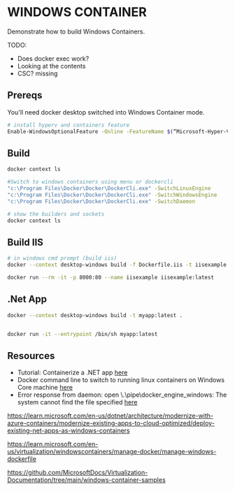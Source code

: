# WINDOWS CONTAINER

Demonstrate how to build Windows Containers.  

TODO:

* Does docker exec work?
* Looking at the contents
* CSC? missing

## Prereqs 

You'll need docker desktop switched into Windows Container mode.  

```sh
# install hyperv and containers feature
Enable-WindowsOptionalFeature -Online -FeatureName $(“Microsoft-Hyper-V”, “Containers”) -All

```

## Build

```sh
docker context ls

#Switch to windows containers using menu or dockercli
"c:\Program Files\Docker\Docker\DockerCli.exe" -SwitchLinuxEngine
"c:\Program Files\Docker\Docker\DockerCli.exe" -SwitchWindowsEngine
"c:\Program Files\Docker\Docker\DockerCli.exe" -SwitchDaemon

# show the builders and sockets
docker context ls
```

## Build IIS 

```sh
# in windows cmd prompt (build iis)
docker --context desktop-windows build -f Dockerfile.iis -t iisexample:latest .

docker run --rm -it -p 8000:80 --name iisexample iisexample:latest 


```

## .Net App

```sh
docker --context desktop-windows build -t myapp:latest .


docker run -it --entrypoint /bin/sh myapp:latest 

```

## Resources

* Tutorial: Containerize a .NET app [here](https://learn.microsoft.com/en-us/dotnet/core/docker/build-container?tabs=windows)
* Docker command line to switch to running linux containers on Windows Core machine [here](https://stackoverflow.com/questions/57081352/docker-command-line-to-switch-to-running-linux-containers-on-windows-core-machin) 
* Error response from daemon: open \\.\pipe\docker_engine_windows: The system cannot find the file specified [here](https://forums.docker.com/t/error-response-from-daemon-open-pipe-docker-engine-windows-the-system-cannot-find-the-file-specified/131750/2)


https://learn.microsoft.com/en-us/dotnet/architecture/modernize-with-azure-containers/modernize-existing-apps-to-cloud-optimized/deploy-existing-net-apps-as-windows-containers

https://learn.microsoft.com/en-us/virtualization/windowscontainers/manage-docker/manage-windows-dockerfile

https://github.com/MicrosoftDocs/Virtualization-Documentation/tree/main/windows-container-samples